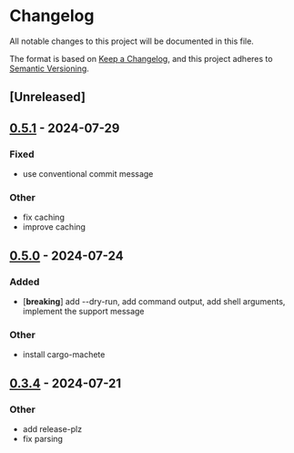 # Changelog

All notable changes to this project will be documented in this file.

The format is based on [Keep a Changelog](https://keepachangelog.com/en/1.0.0/),
and this project adheres to [Semantic Versioning](https://semver.org/spec/v2.0.0.html).

## [Unreleased]

## [0.5.1](https://github.com/DenisGorbachev/create-rust-github-repo/compare/v0.5.0...v0.5.1) - 2024-07-29

### Fixed
- use conventional commit message

### Other
- fix caching
- improve caching

## [0.5.0](https://github.com/DenisGorbachev/create-rust-github-repo/compare/v0.4.0...v0.5.0) - 2024-07-24

### Added
- [**breaking**] add --dry-run, add command output, add shell arguments, implement the support message

### Other
- install cargo-machete

## [0.3.4](https://github.com/DenisGorbachev/create-rust-github-repo/releases/tag/v0.3.4) - 2024-07-21

### Other

- add release-plz
- fix parsing
